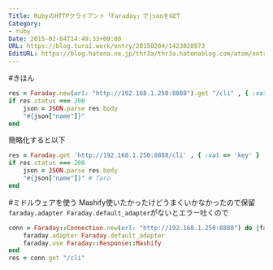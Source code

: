 ```yaml
---
Title: RubyのHTTPクライアント「Faraday」でjsonをGET
Category:
- ruby
Date: 2015-02-04T14:49:33+09:00
URL: https://blog.turai.work/entry/20150204/1423028973
EditURL: https://blog.hatena.ne.jp/thr3a/thr3a.hatenablog.com/atom/entry/8454420450082421633
---
```


#きほん
```ruby
res = Faraday.new(url: "http://192.168.1.250:8888").get "/cli" , { :val => 'key' }
if res.status === 200
	json = JSON.parse res.body
	"#{json["name"]}"
end
```
簡略化すると以下
```ruby
res = Faraday.get 'http://192.168.1.250:8888/cli' , { :val => 'key' }
if res.status === 200
	json = JSON.parse res.body
	"#{json["name"]}" # Taro
end
```

#ミドルウェアを使う
Mashify使いたかったけどうまくいかなかったので保留　`faraday.adapter Faraday.default_adapter`がないとエラー吐くので
```ruby
conn = Faraday::Connection.new(url: "http://192.168.1.250:8888") do |faraday|
	faraday.adapter Faraday.default_adapter
	faraday.use Faraday::Response::Mashify
end
res = conn.get "/cli"
```
